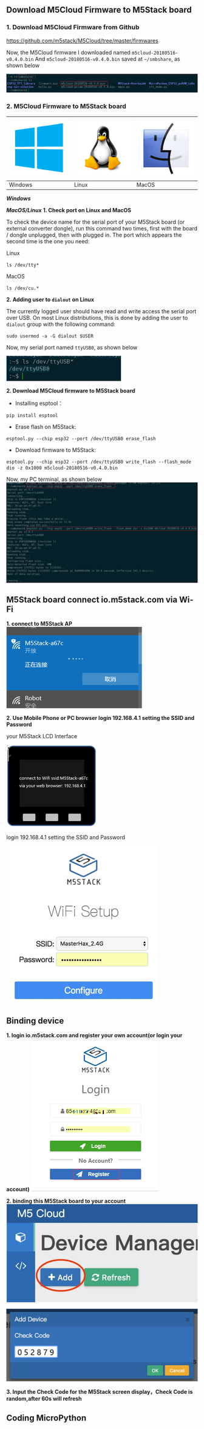 ## Download M5Cloud Firmware to M5Stack board
### 1. Download M5Cloud Firmware from Github
https://github.com/m5stack/M5Cloud/tree/master/firmwares

Now, the M5Cloud firmware I downloaded named `m5cloud-20180516-v0.4.0.bin`
And `m5cloud-20180516-v0.4.0.bin` saved at `~/smbshare`, as shown below

![image](M5Stack_MicroPython_UserGuidePictures/linux_m5cloud_firmware_name.png)

### 2. M5Cloud Firmware to M5Stack board
![image](platform_picture/windows-logo1.png) | ![image](platform_picture/linux-logo1.png) | ![image](platform_picture/macos-logo1.png) 
---|--- | ---
Windows | Linux | MacOS 

***Windows***



***MacOS/Linux***
**1. Check port on Linux and MacOS**

  To check the device name for the serial port of your M5Stack board (or external converter dongle), run this command two times, first with the board / dongle unplugged, then with plugged in. The port which appears the second time is the one you need:

  Linux

  ```
  ls /dev/tty*
  ```
  
  MacOS

  ```
  ls /dev/cu.*
  ```


**2. Adding user to `dialout` on Linux**

The currently logged user should have read and write access the serial port over USB. On most Linux distributions, this is done by adding the user to `dialout` group with the following command:

  ```
  sudo usermod -a -G dialout $USER
  ```
Now, my serial port named `ttyUSB0`, as shown below

![image](M5Stack_MicroPython_UserGuidePictures/linux_check_usb_port.png)

[^_^]:
    TODO: put a picture here


**2. Download M5Cloud firmware to M5Stack board**

* Installing esptool：
```
pip install esptool
```

* Erase flash on M5Stack:

```
esptool.py --chip esp32 --port /dev/ttyUSB0 erase_flash
```

* Download firmware to M5Stack: 

```
esptool.py --chip esp32 --port /dev/ttyUSB0 write_flash --flash_mode dio -z 0x1000 m5cloud-20180516-v0.4.0.bin
```

Now, my PC terminal, as shown below
![image](M5Stack_MicroPython_UserGuidePictures/download_m5cloud_firmware_to_m5stack_board.png)

    
## M5Stack board connect io.m5stack.com via Wi-Fi

**1. connect to M5Stack AP**
![image](M5Stack_MicroPython_UserGuidePictures/windows_connect_m5stack_AP.png)


**2. Use Mobile Phone or PC browser login 192.168.4.1 setting the SSID and Password**

your M5Stack LCD Interface


![image](M5Stack_MicroPython_UserGuidePictures/m5stack_connet_wifi.png)

login 192.168.4.1 setting the SSID and Password

![image](M5Stack_MicroPython_UserGuidePictures/wifisetup.png)

## Binding device

**1. login io.m5stack.com and register your own account(or login your account)**
![image](M5Stack_MicroPython_UserGuidePictures/register_m5stack_acount.png)

**2. binding this M5Stack board to your account**
![image](M5Stack_MicroPython_UserGuidePictures/webIDE_binding_device_interface.png)

![image](M5Stack_MicroPython_UserGuidePictures/WebIDE_check_code.png)




**3. Input the Check Code for the M5Stack screen display，Check Code is random,after 60s will refresh**


## Coding MicroPython

